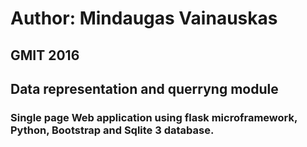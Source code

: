 # Author: Mindaugas Vainauskas
## GMIT 2016
## Data representation and querryng module

### Single page Web application using flask microframework, Python, Bootstrap and Sqlite 3 database.

